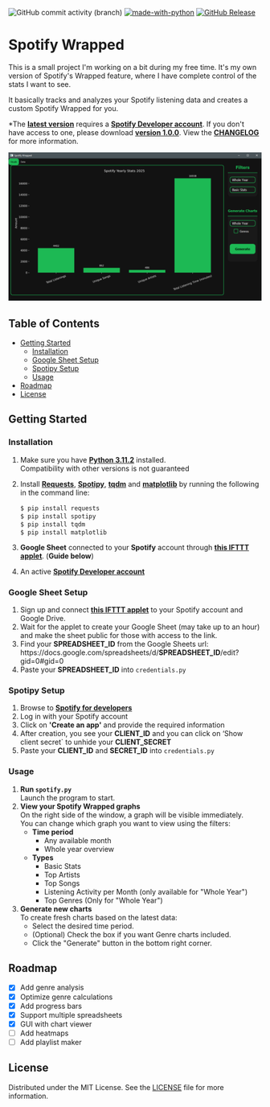 ![GitHub commit activity (branch)](https://img.shields.io/github/commit-activity/t/WilleGyr/Spotify_Wrapped?label=Total%20commits&color=%2313A15C) [![made-with-python](https://img.shields.io/badge/Language-Python%203.11.2-1f425f.svg?logo=python)](https://www.python.org/) [![GitHub Release](https://img.shields.io/github/v/release/WilleGyr/Spotify_Wrapped)](https://github.com/WilleGyr/Spotify_Wrapped/releases/tag/v5.0.0)



# Spotify Wrapped

This is a small project I'm working on a bit during my free time. It's my own version of Spotify's Wrapped feature, where I have complete control of the stats I want to see.

It basically tracks and analyzes your Spotify listening data and creates a custom Spotify Wrapped for you.

*The **[latest version](https://github.com/WilleGyr/Spotify_Wrapped/releases/latest)** requires a **[Spotify Developer account](https://developer.spotify.com/)**. If you don't have access to one, please download **[version 1.0.0](https://github.com/WilleGyr/Spotify_Wrapped/releases/tag/v1.0.0)**. View the **[CHANGELOG](CHANGELOG)** for more information.

![Alt text](Images/Interface_Showcase.gif)

## Table of Contents
- [Getting Started](#getting-started)
    - [Installation](#installation)
    - [Google Sheet Setup](#google-sheet-setup)
    - [Spotipy Setup](#spotipy-setup)
    - [Usage](#usage)
- [Roadmap](#roadmap)
- [License](#license)

## Getting Started
### Installation
1. Make sure you have **[Python 3.11.2](https://www.python.org/downloads/)** installed.<br>
Compatibility with other versions is not guaranteed

2. Install **[Requests](https://pypi.org/project/requests/)**, **[Spotipy](https://spotipy.readthedocs.io/en/2.24.0/)**, **[tqdm](https://github.com/tqdm/tqdm)** and **[matplotlib](https://matplotlib.org/)** by running the following in the command line:
    ```
    $ pip install requests
    $ pip install spotipy
    $ pip install tqdm
    $ pip install matplotlib
    ```
3. **Google Sheet** connected to your **Spotify** account through **[this IFTTT applet](https://ifttt.com/applets/nin7BxVm-keep-a-log-of-your-recently-played-tracks)**. (**Guide below**)
4. An active **[Spotify Developer account](https://developer.spotify.com/)**
 
### Google Sheet Setup
1. Sign up and connect **[this IFTTT applet](https://ifttt.com/applets/nin7BxVm-keep-a-log-of-your-recently-played-tracks)** to your Spotify account and Google Drive.
2. Wait for the applet to create your Google Sheet (may take up to an hour) and make the sheet public for those with access to the link.
3. Find your **SPREADSHEET_ID** from the Google Sheets url:<br>
h<span>ttps://docs.goo</span>gle.com/spreadsheets/d/**SPREADSHEET_ID**/edit?gid=0#gid=0
4. Paste your **SPREADSHEET_ID** into `credentials.py`

### Spotipy Setup
1. Browse to **[Spotify for developers](https://developer.spotify.com/dashboard/applications)**
2. Log in with your Spotify account
3. Click on **'Create an app'** and provide the required information
4. After creation, you see your **CLIENT_ID** and you can click on ‘Show client secret` to unhide your **CLIENT_SECRET**
5. Paste your **CLIENT_ID** and **SECRET_ID** into `credentials.py`

### Usage
1. <b>Run `spotify.py` </b><br>
Launch the program to start.
2. <b>View your Spotify Wrapped graphs</b><br>
On the right side of the window, a graph will be visible immediately.<br>
You can change which graph you want to view using the filters:
    - <b>Time period</b>
        - Any available month
        - Whole year overview
    - <b>Types</b>
        - Basic Stats
        - Top Artists
        - Top Songs
        - Listening Activity per Month (only available for "Whole Year")
        - Top Genres (Only for "Whole Year")
3. <b>Generate new charts</b><br>
To create fresh charts based on the latest data:
    - Select the desired time period.
    - (Optional) Check the box if you want Genre charts included.
    - Click the "Generate" button in the bottom right corner.

## Roadmap
- [x] Add genre analysis
- [x] Optimize genre calculations
- [x] Add progress bars
- [x] Support multiple spreadsheets
- [x] GUI with chart viewer
- [ ] Add heatmaps
- [ ] Add playlist maker

## License
Distributed under the MIT License. See the [LICENSE](LICENSE) file for more information.